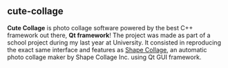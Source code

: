 
## cute-collage

**Cute Collage** is photo collage software powered by the best C++ framework out there, **Qt framework**!
The project was made as part of a school project during my last year at University. 
It consisted in reproducing the exact same interface and features as [Shape Collage](http://http://www.shapecollage.com/),
an automatic photo collage maker by  Shape Collage Inc. using  Qt GUI framework.
